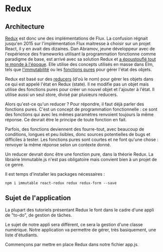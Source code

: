 # Redux

## Architecture

[Redux](http://redux.js.org/) est donc une des implémentations de Flux. La confusion régnait jusqu'en 2015 sur l'implémentation Flux maitresse à choisir sur un projet React, il y en avait des dizaines. Dan Abramov, jeune développeur avec de l'expérience des frameworks utilisant la programmation fonctionne comme paradigme de base, est arrivé avec sa solution Redux et [a époustouflé tout le monde à l'époque](https://www.youtube.com/watch?v=xsSnOQynTHs). Elle utilise des concepts utilisés en masse dans Elm, tels que [l'immutabilité](https://en.wikipedia.org/wiki/Immutable_object) ou les [fonctions pures](http://www.nicoespeon.com/en/2015/01/pure-functions-javascript/) pour gérer l'état des objets.

Redux est basé sur des  [reducers](https://developer.mozilla.org/fr/docs/Web/JavaScript/Reference/Objets_globaux/Array/reduce) \(d'où le nom\) pour gérer les objets dans ce qui est appelé l'état en Redux \(state\). Il ne modifie pas un objet mais utilise des fonctions pures pour créer un nouvel objet et l'ajouter à l'état. Il utilise aussi un seul store, divisé par plusieurs reducers.

Alors qu'est-ce qu'un reducer ? Pour répondre, il faut déjà parler des fonctions pures. C'est un concept de programmation fonctionnelle : ce sont des fonctions qui avec les mêmes paramètres renvoient toujours la même réponse. Ce devrait être le principe de toute fonction en fait.

Parfois, des fonctions deviennent des fourre-tout, avec beaucoup de conditions, longues et peu lisibles, donc sources potentielles de bugs et difficiles à tester. Les fonctions pures sont courtes et ne font qu'une chose : renvoyer la même réponse selon un contexte donné.

Un reducer devrait donc être une fonction pure, dans la théorie Redux. La librairie Immutable.js n'est pas obligatoire mais convient bien à un projet de ce genre.

Il est temps d'installer les packages nécessaires :

`npm i immutable react-redux redux redux-form --save`



## Sujet de l'application

La plupart des tutoriels présentant Redux le font dans le cadre d'une appli de "to-do", de gestion de tâches.

Le sujet de notre appli sera différent, ce sera la gestion d'une classe numérique. Notre application va permettre de gérer, très basiquement, une liste d'étudiants.

Commençons par mettre en place Redux dans notre fichier app.js.

